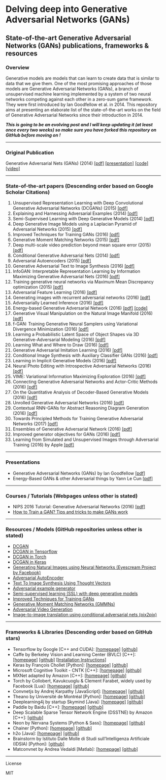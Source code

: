 # Delving deep into Generative Adversarial Networks (GANs) 


## State-of-the-art Generative Adversarial Networks (GANs) publications, frameworks & resources

### Overview
Generative models are models that can learn to create data that is similar to data that we give them. One of the most promising approaches of those models are Generative Adversarial Networks (GANs), a branch of unsupervised machine learning implemented by a system of two neural networks competing against each other in a zero-sum game framework. They were first introduced by Ian Goodfellow et al. in 2014.
This repository aims at presenting an elaborate list of the state-of-the-art works on the field of Generative Adversarial Networks since their introduction in 2014.

**_This is going to be an evolving post and I will keep updating it (at least once every two weeks) so make sure you have forked this repository on GitHub before moving on !_**

---



### Original Publication 
Generative Adversarial Nets (GANs) (2014) [[pdf]](https://arxiv.org/pdf/1406.2661v1.pdf)  [[presentation]](http://www.iangoodfellow.com/slides/2016-12-04-NIPS.pdf) [[code]](https://github.com/goodfeli/adversarial) [[video]](https://www.youtube.com/watch?v=HN9NRhm9waY)

---

### State-of-the-art papers (Descending order based on Google Scholar Citations)

1. Unsupervised Representation Learning with Deep Convolutional Generative Adversarial Networks (DCGANs) (2015) [[pdf]](https://arxiv.org/pdf/1511.06434v2.pdf) 
2. Explaining and Harnessing Adversarial Examples (2014) [[pdf]](https://arxiv.org/pdf/1412.6572.pdf)
3. Semi-Supervised Learning with Deep Generative Models (2014) [[pdf]]( https://arxiv.org/pdf/1406.5298v2.pdf )
4. Deep Generative Image Models using a Laplacian Pyramid of Adversarial Networks (2015) [[pdf]](http://papers.nips.cc/paper/5773-deep-generative-image-models-using-a-laplacian-pyramid-of-adversarial-networks.pdf)
5. Improved Techniques for Training GANs (2016) [[pdf]](https://arxiv.org/pdf/1606.03498v1.pdf)
6. Generative Moment Matching Networks (2015) [[pdf]](http://www.jmlr.org/proceedings/papers/v37/li15.pdf)
7. Deep multi-scale video prediction beyond mean square error (2015) [[pdf]](https://arxiv.org/pdf/1511.05440.pdf)
8. Conditional Generative Adversarial Nets (2014) [[pdf]](https://arxiv.org/pdf/1411.1784v1.pdf)
9. Adversarial Autoencoders  (2015) [[pdf]](https://arxiv.org/pdf/1511.05644.pdf)
10. Generative Adversarial Text to Image Synthesis  (2016) [[pdf]](http://www.jmlr.org/proceedings/papers/v48/reed16.pdf)
11. InfoGAN: Interpretable Representation Learning by Information Maximizing Generative Adversarial Nets  (2016) [[pdf]](https://arxiv.org/pdf/1606.03657v1.pdf)
12. Training generative neural networks via Maximum Mean Discrepancy optimization (2015) [[pdf]](https://arxiv.org/pdf/1505.03906.pdf)
13. Adversarial Feature Learning (2016) [[pdf]](https://arxiv.org/pdf/1605.09782.pdf)
14. Generating images with recurrent adversarial networks (2016) [[pdf]](https://arxiv.org/pdf/1602.05110.pdf)
15. Adversarially Learned Inference (2016) [[pdf]](https://arxiv.org/pdf/1606.00704.pdf)
16. Energy-based Generative Adversarial Network (2016) [[pdf]](https://arxiv.org/pdf/1609.03126v3.pdf) [[code]](https://github.com/dyelax/Adversarial_Video_Generation)
17. Generative Visual Manipulation on the Natural Image Manifold (2016) [[pdf]](https://arxiv.org/pdf/1609.03552.pdf)
18. f-GAN: Training Generative Neural Samplers using Variational Divergence Minimization (2016) [[pdf]](http://papers.nips.cc/paper/6066-tagger-deep-unsupervised-perceptual-grouping.pdf)
19. Learning a Probabilistic Latent Space of Object Shapes via 3D Generative-Adversarial Modeling (2016) [[pdf]](https://arxiv.org/pdf/1610.07584.pdf)
20. Learning What and Where to Draw (2016) [[pdf]](https://arxiv.org/pdf/1610.02454v1.pdf) 
21. Generative Adversarial Imitation Learning (2016) [[pdf]](http://papers.nips.cc/paper/6391-generative-adversarial-imitation-learning.pdf)
22. Conditional Image Synthesis with Auxiliary Classifier GANs (2016) [[pdf]](https://arxiv.org/pdf/1610.09585.pdf)
23. Learning in Implicit Generative Models (2016) [[pdf]](https://arxiv.org/pdf/1610.03483.pdf)
24. Neural Photo Editing with Introspective Adversarial Networks (2016) [[pdf]](https://arxiv.org/pdf/1609.07093.pdf)
25. VIME: Variational Information Maximizing Exploration (2016) [[pdf]](http://papers.nips.cc/paper/6591-vime-variational-information-maximizing-exploration.pdf)
26. Connecting Generative Adversarial Networks and Actor-Critic Methods (2016) [[pdf]](https://arxiv.org/pdf/1610.01945.pdf)
27. On the Quantitative Analysis of Decoder-Based Generative Models (2016) [[pdf]](https://arxiv.org/pdf/1611.04273.pdf)
28. Unrolled Generative Adversarial Networks (2016) [[pdf]](https://arxiv.org/pdf/1611.02163.pdf)
29. Contextual RNN-GANs for Abstract Reasoning Diagram Generation (2016) [[pdf]](https://arxiv.org/pdf/1609.09444.pdf)
30. Towards Principled Methods for Training Generative Adversarial Networks (2017) [[pdf]](https://arxiv.org/pdf/1701.04862.pdf)
31. Ensembles of Generative Adversarial Network (2016) [[pdf]](https://arxiv.org/pdf/1612.00991.pdf)
32. Improved generator objectives for GANs (2016) [[pdf]](https://arxiv.org/pdf/1612.02780.pdf)
33. Learning from Simulated and Unsupervised Images through Adversarial Training (2016) by Apple [[pdf]](https://arxiv.org/pdf/1612.07828.pdf)


----------


### Presentations
- Generative Adversarial Networks (GANs) by Ian Goodfellow [[pdf]](http://www.iangoodfellow.com/slides/2016-12-04-NIPS.pdf) 
- Energy-Based GANs & other Adversarial things by Yann Le Cun [[pdf]](http://papers.nips.cc/paper/4824-imagenet-classification-with-deep-convolutional-neural-networks.pdf)

----------

### Courses / Tutorials (Webpages unless other is stated)
- NIPS 2016 Tutorial: Generative Adversarial Networks (2016) [[pdf]](https://arxiv.org/pdf/1701.00160.pdf)
- [How to Train a GAN? Tips and tricks to make GANs work](https://github.com/soumith/ganhacks)

----------


### Resources / Models (GitHub repositories unless other is stated)
- [DCGAN](https://github.com/Newmu/dcgan_code) 
- [DCGAN in Tensorflow](https://github.com/carpedm20/DCGAN-tensorflow)
- [DCGAN in Torch](https://github.com/soumith/dcgan.torch)
- [DCGAN in Keras](https://github.com/jacobgil/keras-dcgan)
- [Generating Natural Images using Neural Networks (Eyescream Project by Facebook)](https://github.com/facebook/eyescream)
- [Adversarial AutoEncoder](https://github.com/musyoku/adversarial-autoencoder)
- [Text To Image Synthesis Using Thought Vectors](https://github.com/paarthneekhara/text-to-image) 
- [Adversarial example generator](https://github.com/e-lab/torch-toolbox/tree/master/Adversarial) 
- [Semi-supervised learning (SSL) with deep generative models](https://github.com/dpkingma/nips14-ssl)
- [Improved Techniques for Training GANs](https://github.com/openai/improved-gan)
- [Generative Moment Matching Networks (GMMNs)](https://github.com/yujiali/gmmn)
- [Adversarial Video Generation](https://github.com/dyelax/Adversarial_Video_Generation)
- [Image-to-image translation using conditional adversarial nets (pix2pix)](https://github.com/phillipi/pix2pix	)

----------

### Frameworks & Libraries (Descending order based on GitHub stars)
- Tensorflow by Google  [C++ and CUDA]: [[homepage]](https://www.tensorflow.org/) [[github]](https://github.com/tensorflow/tensorflow)
- Caffe by Berkeley Vision and Learning Center (BVLC)  [C++]: [[homepage]](http://caffe.berkeleyvision.org/) [[github]](https://github.com/BVLC/caffe) [[Installation Instructions]](Caffe_Installation/README.md)
- Keras by François Chollet  [Python]: [[homepage]](https://keras.io/) [[github]](https://github.com/fchollet/keras)
- Microsoft Cognitive Toolkit - CNTK  [C++]: [[homepage]](https://www.microsoft.com/en-us/research/product/cognitive-toolkit/) [[github]](https://github.com/Microsoft/CNTK)
- MXNet adapted by Amazon  [C++]: [[homepage]](http://mxnet.io/) [[github]](https://github.com/dmlc/mxnet)
- Torch by Collobert, Kavukcuoglu & Clement Farabet, widely used by Facebook  [Lua]: [[homepage]](http://torch.ch/) [[github]](https://github.com/torch) 
- Convnetjs by Andrej Karpathy [JavaScript]: [[homepage]](http://cs.stanford.edu/people/karpathy/convnetjs/) [[github]](https://github.com/karpathy/convnetjs)
- Theano by Université de Montréal  [Python]: [[homepage]](http://deeplearning.net/software/theano/) [[github]](https://github.com/Theano/Theano) 
- Deeplearning4j by startup Skymind  [Java]: [[homepage]](https://deeplearning4j.org/) [[github]](https://github.com/deeplearning4j/deeplearning4j) 
- Paddle by Baidu  [C++]: [[homepage]](http://www.paddlepaddle.org/) [[github]](https://github.com/PaddlePaddle/Paddle) 
- Deep Scalable Sparse Tensor Network Engine (DSSTNE) by Amazon  [C++]: [[github]](https://github.com/amznlabs/amazon-dsstne) 
- Neon by Nervana Systems  [Python & Sass]: [[homepage]](http://neon.nervanasys.com/docs/latest/) [[github]](https://github.com/NervanaSystems/neon) 
- Chainer  [Python]: [[homepage]](http://chainer.org/) [[github]](https://github.com/pfnet/chainer) 
- h2o  [Java]: [[homepage]](http://www.h2o.ai/) [[github]](https://github.com/h2oai/h2o-3) 
- Brainstorm by Istituto Dalle Molle di Studi sull’Intelligenza Artificiale (IDSIA)  [Python]: [[github]](https://github.com/IDSIA/brainstorm)
- Matconvnet by Andrea Vedaldi  [Matlab]: [[homepage]](http://www.vlfeat.org/matconvnet/) [[github]](https://github.com/vlfeat/matconvnet) 


----

License

MIT


[//]: # (These are reference links used in the body of this note and get stripped out when the markdown processor does its job. There is no need to format nicely because it shouldn't be seen. Thanks SO - http://stackoverflow.com/questions/4823468/store-comments-in-markdown-syntax)


   [dill]: <https://github.com/joemccann/dillinger>
   [git-repo-url]: <https://github.com/joemccann/dillinger.git>
   [john gruber]: <http://daringfireball.net>
   [@thomasfuchs]: <http://twitter.com/thomasfuchs>
   [df1]: <http://daringfireball.net/projects/markdown/>
   [markdown-it]: <https://github.com/markdown-it/markdown-it>
   [Ace Editor]: <http://ace.ajax.org>
   [node.js]: <http://nodejs.org>
   [Twitter Bootstrap]: <http://twitter.github.com/bootstrap/>
   [keymaster.js]: <https://github.com/madrobby/keymaster>
   [jQuery]: <http://jquery.com>
   [@tjholowaychuk]: <http://twitter.com/tjholowaychuk>
   [express]: <http://expressjs.com>
   [AngularJS]: <http://angularjs.org>
   [Gulp]: <http://gulpjs.com>

   [PlDb]: <https://github.com/joemccann/dillinger/tree/master/plugins/dropbox/README.md>
   [PlGh]:  <https://github.com/joemccann/dillinger/tree/master/plugins/github/README.md>
   [PlGd]: <https://github.com/joemccann/dillinger/tree/master/plugins/googledrive/README.md>
   [PlOd]: <https://github.com/joemccann/dillinger/tree/master/plugins/onedrive/README.md>

